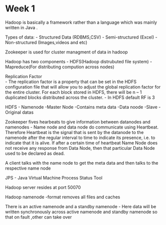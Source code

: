 # Week 1

Hadoop is basically a framework rather than a language which was mainly written in Java .

Types of data:
 	- Structured Data (RDBMS,CSV)
 	- Semi-structured (Excel)
 	- Non-structured (Images,videos and etc)


Zookeeper is used for cluster managment of data in hadoop

Hadoop has two components
	- HDFS(Hadoop distrubuted file system)
	- Mapreduce(For distributing compution across nodes)

Replication Factor	
	- The replication factor is a property that can be set in the HDFS configuration file that will allow you to adjust the global replication factor for the entire cluster. For each block stored in HDFS, there will be n – 1 duplicated blocks distributed across the cluster. 
	- In HDFS default RF is 3


HDFS
	- Namenode 
		-Master Node
		-Contains meta data
	-Data noode
		-Slave
		-Original datas

Zookeeper fives hearbeats to give information between datanodes and namenodes
		- Name node and data node do communicate using Heartbeat. Therefore Heartbeat is the signal that is sent by the datanode to the namenode after the regular interval to time to indicate its presence, i.e. to indicate that it is alive.
		If after a certain time of heartbeat Name Node does not receive any response from Data Node, then that particular Data Node used to be declared as dead.



A client talks with the name node to get the meta data and then talks to the respective name node				

JPS - Java Virtual Machine Process Status Tool


Hadoop server resides at port 50070

Hadoop namenode -format removes all files and caches

There is an active namenode and a standby namenode
	- Here data will be written synchronously across active namenode and standby namenode so that on fault ,other can take over
	



